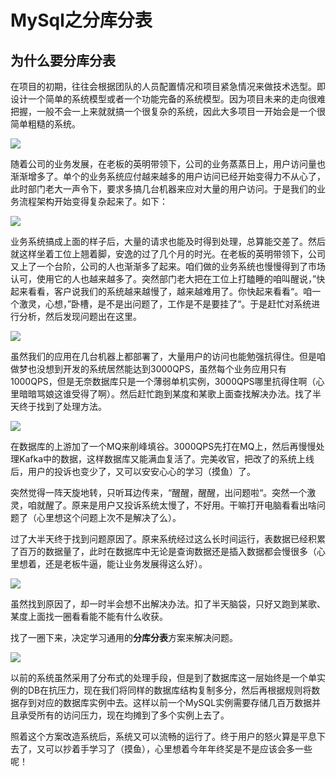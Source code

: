# MySql之分库分表

 

## 为什么要分库分表

在项目的初期，往往会根据团队的人员配置情况和项目紧急情况来做技术选型。即设计一个简单的系统模型或者一个功能完备的系统模型。因为项目未来的走向很难把握，一般不会一上来就就搞一个很复杂的系统，因此大多项目一开始会是一个很简单粗糙的系统。

![](./img/libandtable/1.png)

随着公司的业务发展，在老板的英明带领下，公司的业务蒸蒸日上，用户访问量也渐渐增多了。单个的业务系统应付越来越多的用户访问已经开始变得力不从心了，此时部门老大一声令下，要求多搞几台机器来应对大量的用户访问。于是我们的业务流程架构开始变得复杂起来了。如下：

![](./img/libandtable/2.png)

业务系统搞成上面的样子后，大量的请求也能及时得到处理，总算能交差了。然后就这样坐着工位上翘着脚，安逸的过了几个月的时光。在老板的英明带领下，公司又上了一个台阶，公司的人也渐渐多了起来。咱们做的业务系统也慢慢得到了市场认可，使用它的人也越来越多了。突然部门老大把在工位上打瞌睡的咱叫醒说，”快起来看看，客户说我们的系统越来越慢了，越来越难用了。你快起来看看“。咱一个激灵，心想，”卧槽，是不是出问题了，工作是不是要挂了“。于是赶忙对系统进行分析，然后发现问题出在这里。

![](./img/libandtable/3.png)

虽然我们的应用在几台机器上都部署了，大量用户的访问也能勉强抗得住。但是咱做梦也没想到开发的系统居然能达到3000QPS，虽然每个业务应用只有1000QPS，但是无奈数据库只是一个薄弱单机实例，3000QPS哪里抗得住啊（心里暗暗骂娘这谁受得了啊）。然后赶忙跑到某度和某歌上面查找解决办法。找了半天终于找到了处理方法。

![](./img/libandtable/4.png)

在数据库的上游加了一个MQ来削峰填谷。3000QPS先打在MQ上，然后再慢慢处理Kafka中的数据，这样数据库又能满血复活了。完美收官，把改了的系统上线后，用户的投诉也变少了，又可以安安心心的学习（摸鱼）了。

突然觉得一阵天旋地转，只听耳边传来，“醒醒，醒醒，出问题啦“。突然一个激灵，咱就醒了。原来是用户又投诉系统太慢了，不好用。干嘛打开电脑看看出啥问题了（心里想这个问题上次不是解决了么）。

过了大半天终于找到问题原因了。原来系统经过这么长时间运行，表数据已经积累了百万的数据量了，此时在数据库中无论是查询数据还是插入数据都会慢很多（心里想着，还是老板牛逼，能让业务发展得这么好）。

![](./img/libandtable/5.png)

虽然找到原因了，却一时半会想不出解决办法。扣了半天脑袋，只好又跑到某歌、某度上面找一圈看看能不能有什么收获。

找了一圈下来，决定学习通用的**分库分表**方案来解决问题。

![](./img/libandtable/6.png)

以前的系统虽然采用了分布式的处理手段，但是到了数据库这一层始终是一个单实例的DB在抗压力，现在我们将同样的数据库结构复制多分，然后再根据规则将数据存到对应的数据库实例中去。这样以前一个MySQL实例需要存储几百万数据并且承受所有的访问压力，现在均摊到了多个实例上去了。

照着这个方案改造系统后，系统又可以流畅的运行了。终于用户的怒火算是平息下去了，又可以抄着手学习了（摸鱼），心里想着今年年终奖是不是应该会多一些呢！
